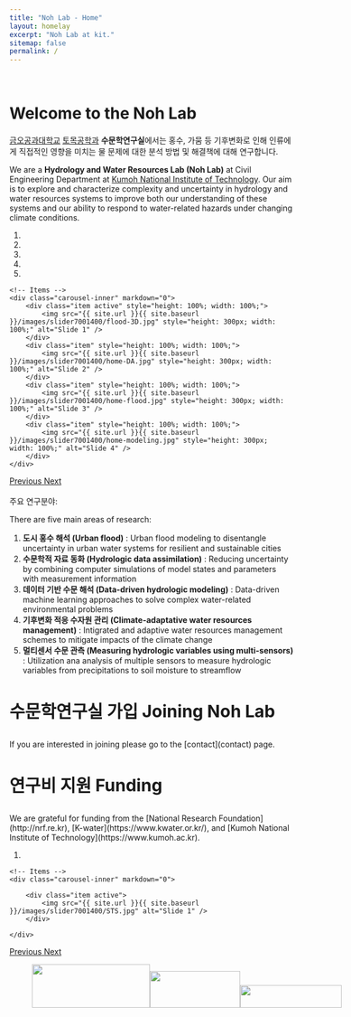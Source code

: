 ```yaml
---
title: "Noh Lab - Home"
layout: homelay
excerpt: "Noh Lab at kit."
sitemap: false
permalink: /
---
```

<br>
<h1 style = "margin-bottom:20px;"> Welcome to the Noh Lab </h1>

[금오공과대학교](https://www.kumoh.ac.kr) [토목공학과](https://civil.kumoh.ac.kr) **수문학연구실**에서는 홍수, 가뭄 등 기후변화로 인해 인류에게 직접적인 영향을 미치는 물 문제에 대한 분석 방법 및 해결책에 대해 연구합니다.

We are a **Hydrology and Water Resources Lab (Noh Lab)** at Civil Engineering Department at [Kumoh National Institute of Technology](https://eng.kumoh.ac.kr). Our aim is to explore and characterize complexity and uncertainty in hydrology and water resources systems to improve both our understanding of these systems and our ability to respond to water-related hazards under changing climate conditions.

<div markdown="0" id="carousel" class="carousel slide" data-ride="carousel" data-interval="4000" data-pause="hover" >
    <!-- Menu -->
    <ol class="carousel-indicators">
        <li data-target="#carousel" data-slide-to="0" class="active"></li>
        <li data-target="#carousel" data-slide-to="1"></li>
        <li data-target="#carousel" data-slide-to="2"></li>
        <li data-target="#carousel" data-slide-to="3"></li>
        <li data-target="#carousel" data-slide-to="4"></li>
    </ol>

    <!-- Items -->
    <div class="carousel-inner" markdown="0">
        <div class="item active" style="height: 100%; width: 100%;">
            <img src="{{ site.url }}{{ site.baseurl }}/images/slider7001400/flood-3D.jpg" style="height: 300px; width: 100%;" alt="Slide 1" />
        </div> 
        <div class="item" style="height: 100%; width: 100%;">
            <img src="{{ site.url }}{{ site.baseurl }}/images/slider7001400/home-DA.jpg" style="height: 300px; width: 100%;" alt="Slide 2" />
        </div>
        <div class="item" style="height: 100%; width: 100%;">
            <img src="{{ site.url }}{{ site.baseurl }}/images/slider7001400/home-flood.jpg" style="height: 300px; width: 100%;" alt="Slide 3" />
        </div>
        <div class="item" style="height: 100%; width: 100%;">
            <img src="{{ site.url }}{{ site.baseurl }}/images/slider7001400/home-modeling.jpg" style="height: 300px; width: 100%;" alt="Slide 4" />
        </div>
    </div>
  <a class="left carousel-control" href="#carousel" role="button" data-slide="prev">
    <span class="glyphicon glyphicon-chevron-left" aria-hidden="true"></span>
    <span class="sr-only">Previous</span>
  </a>
  <a class="right carousel-control" href="#carousel" role="button" data-slide="next">
    <span class="glyphicon glyphicon-chevron-right" aria-hidden="true"></span>
    <span class="sr-only">Next</span>
  </a>
</div>

<br>
주요 연구분야:

There are five main areas of research:

1. **도시 홍수 해석 (Urban flood)** : Urban flood modeling to disentangle uncertainty in urban water systems for resilient and sustainable cities 
2. **수문학적 자료 동화 (Hydrologic data assimilation)** : Reducing uncertainty by combining computer simulations of model states and parameters with measurement information
3. **데이터 기반 수문 해석 (Data-driven hydrologic modeling)** : Data-driven machine learning approaches to solve complex water-related environmental problems
4. **기후변화 적응 수자원 관리 (Climate-adaptative water resources management)** : Intigrated and adaptive water resources management schemes to mitigate impacts of the climate change
5. **멀티센서 수문 관측 (Measuring hydrologic variables using multi-sensors)** : Utilization ana analysis of multiple sensors to measure hydrologic variables from precipitations to soil moisture to streamflow


<h3 style = "font-size: 30px; margin-top:40px;"> 수문학연구실 가입 Joining Noh Lab </h3>
If you are interested in joining please go to the [contact](contact) page.


<h3 style = "font-size:30px; margin-top:40px;"> 연구비 지원 Funding </h3>
We are grateful for funding from the [National Research Foundation](http://nrf.re.kr), [K-water](https://www.kwater.or.kr/), and [Kumoh National Institute of Technology](https://www.kumoh.ac.kr).



<div markdown="0" id="carousel" class="carousel slide" data-ride="carousel" data-interval="5000" data-pause="hover" >
    <!-- Menu -->
    <ol class="carousel-indicators">
        <li data-target="#carousel" data-slide-to="0" class="active"></li>
    </ol>

    <!-- Items -->
    <div class="carousel-inner" markdown="0">

        <div class="item active">
            <img src="{{ site.url }}{{ site.baseurl }}/images/slider7001400/STS.jpg" alt="Slide 1" />
        </div>

    </div>
  <a class="left carousel-control" href="#carousel" role="button" data-slide="prev">
    <span class="glyphicon glyphicon-chevron-left" aria-hidden="true"></span>
    <span class="sr-only">Previous</span>
  </a>
  <a class="right carousel-control" href="#carousel" role="button" data-slide="next">
    <span class="glyphicon glyphicon-chevron-right" aria-hidden="true"></span>
    <span class="sr-only">Next</span>
  </a>
</div>


<figure class="fourth">
  <p style="display:flex; justify-content: space-between; align-items: flex-end;">
    <img src="{{ site.url }}{{ site.baseurl }}/images/logopic/Logo_NRF.jpg" style="width: 209px; height: 77px;">
    <img src="{{ site.url }}{{ site.baseurl }}/images/logopic/Logo_kwater.jpg" style="width: 160px; height: 65px;">
    <img src="{{ site.url }}{{ site.baseurl }}/images/logopic/Logo_kit.jpg" style="width: 180px; height: 40px;">
  </p>
</figure>

